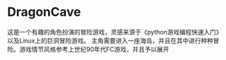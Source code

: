 # DragonCave
这是一个有趣的角色扮演的冒险游戏，灵感来源于《python游戏编程快速入门》以及Linux上的巨洞冒险游戏。
主角需要进入一座海岛，并且在其中进行种种冒险。游戏情节风格参考上世纪90年代FC游戏，并且予以展开

